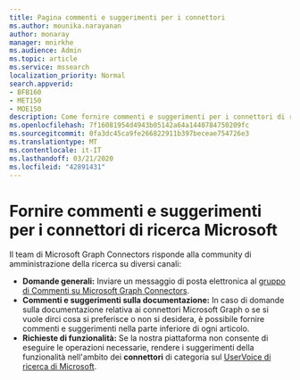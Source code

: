 ```yaml
---
title: Pagina commenti e suggerimenti per i connettori
ms.author: mounika.narayanan
author: monaray
manager: mnirkhe
ms.audience: Admin
ms.topic: article
ms.service: mssearch
localization_priority: Normal
search.appverid:
- BFB160
- MET150
- MOE150
description: Come fornire commenti e suggerimenti per i connettori di ricerca di Microsoft
ms.openlocfilehash: 7f16081954d4943b05142a64a1440784750209fc
ms.sourcegitcommit: 0fa3dc45ca9fe266822911b397beceae754726e3
ms.translationtype: MT
ms.contentlocale: it-IT
ms.lasthandoff: 03/21/2020
ms.locfileid: "42891431"
---
```

# <a name="provide-feedback-for-microsoft-search-connectors"></a>Fornire commenti e suggerimenti per i connettori di ricerca Microsoft

Il team di Microsoft Graph Connectors risponde alla community di amministrazione della ricerca su diversi canali:

* **Domande generali:** Inviare un messaggio di posta elettronica al [gruppo di Commenti su Microsoft Graph Connectors](mailto:MicrosoftGraphConnectorsFeedback@service.microsoft.com).
* **Commenti e suggerimenti sulla documentazione:** In caso di domande sulla documentazione relativa ai connettori Microsoft Graph o se si vuole dirci cosa si preferisce o non si desidera, è possibile fornire commenti e suggerimenti nella parte inferiore di ogni articolo. 
* **Richieste di funzionalità:** Se la nostra piattaforma non consente di eseguire le operazioni necessarie, rendere i suggerimenti della funzionalità nell'ambito dei **connettori** di categoria sul <a href="https://microsoftsearch.uservoice.com/forums/926998-connectors" target="_blank" data-linktype="external">UserVoice di ricerca di Microsoft</a>.

